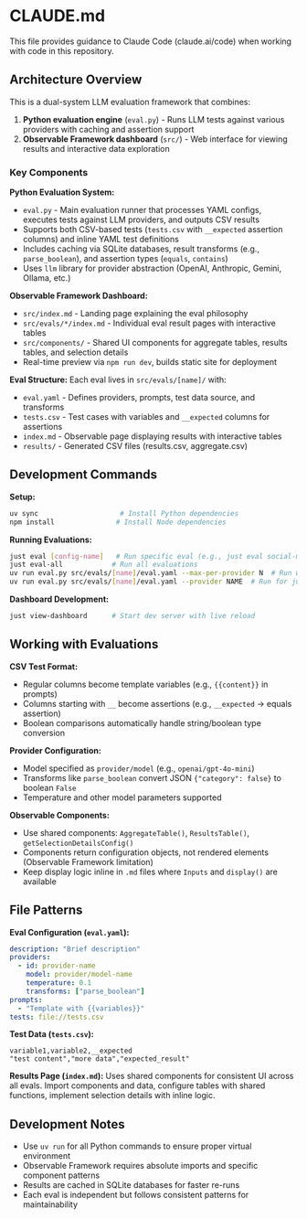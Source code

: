 # CLAUDE.md

This file provides guidance to Claude Code (claude.ai/code) when working with code in this repository.

## Architecture Overview

This is a dual-system LLM evaluation framework that combines:

1. **Python evaluation engine** (`eval.py`) - Runs LLM tests against various providers with caching and assertion support
2. **Observable Framework dashboard** (`src/`) - Web interface for viewing results and interactive data exploration

### Key Components

**Python Evaluation System:**
- `eval.py` - Main evaluation runner that processes YAML configs, executes tests against LLM providers, and outputs CSV results
- Supports both CSV-based tests (`tests.csv` with `__expected` assertion columns) and inline YAML test definitions
- Includes caching via SQLite databases, result transforms (e.g., `parse_boolean`), and assertion types (`equals`, `contains`)
- Uses `llm` library for provider abstraction (OpenAI, Anthropic, Gemini, Ollama, etc.)

**Observable Framework Dashboard:**
- `src/index.md` - Landing page explaining the eval philosophy
- `src/evals/*/index.md` - Individual eval result pages with interactive tables
- `src/components/` - Shared UI components for aggregate tables, results tables, and selection details
- Real-time preview via `npm run dev`, builds static site for deployment

**Eval Structure:**
Each eval lives in `src/evals/[name]/` with:
- `eval.yaml` - Defines providers, prompts, test data source, and transforms
- `tests.csv` - Test cases with variables and `__expected` columns for assertions
- `index.md` - Observable page displaying results with interactive tables
- `results/` - Generated CSV files (results.csv, aggregate.csv)

## Development Commands

**Setup:**
```bash
uv sync                    # Install Python dependencies
npm install               # Install Node dependencies
```

**Running Evaluations:**
```bash
just eval [config-name]   # Run specific eval (e.g., just eval social-media-insults)
just eval-all            # Run all evaluations
uv run eval.py src/evals/[name]/eval.yaml --max-per-provider N  # Run with limit for testing
uv run eval.py src/evals/[name]/eval.yaml --provider NAME  # Run for just one provider
```

**Dashboard Development:**
```bash
just view-dashboard      # Start dev server with live reload
```

## Working with Evaluations

**CSV Test Format:**
- Regular columns become template variables (e.g., `{{content}}` in prompts)  
- Columns starting with `__` become assertions (e.g., `__expected` → equals assertion)
- Boolean comparisons automatically handle string/boolean type conversion

**Provider Configuration:**
- Model specified as `provider/model` (e.g., `openai/gpt-4o-mini`)
- Transforms like `parse_boolean` convert JSON `{"category": false}` to boolean `False`
- Temperature and other model parameters supported

**Observable Components:**
- Use shared components: `AggregateTable()`, `ResultsTable()`, `getSelectionDetailsConfig()`
- Components return configuration objects, not rendered elements (Observable Framework limitation)
- Keep display logic inline in `.md` files where `Inputs` and `display()` are available

## File Patterns

**Eval Configuration (`eval.yaml`):**
```yaml
description: "Brief description"
providers:
  - id: provider-name
    model: provider/model-name
    temperature: 0.1
    transforms: ["parse_boolean"]
prompts:
  - "Template with {{variables}}"
tests: file://tests.csv
```

**Test Data (`tests.csv`):**
```csv
variable1,variable2,__expected
"test content","more data","expected_result"
```

**Results Page (`index.md`):**
Uses shared components for consistent UI across all evals. Import components and data, configure tables with shared functions, implement selection details with inline logic.

## Development Notes

- Use `uv run` for all Python commands to ensure proper virtual environment
- Observable Framework requires absolute imports and specific component patterns
- Results are cached in SQLite databases for faster re-runs
- Each eval is independent but follows consistent patterns for maintainability
